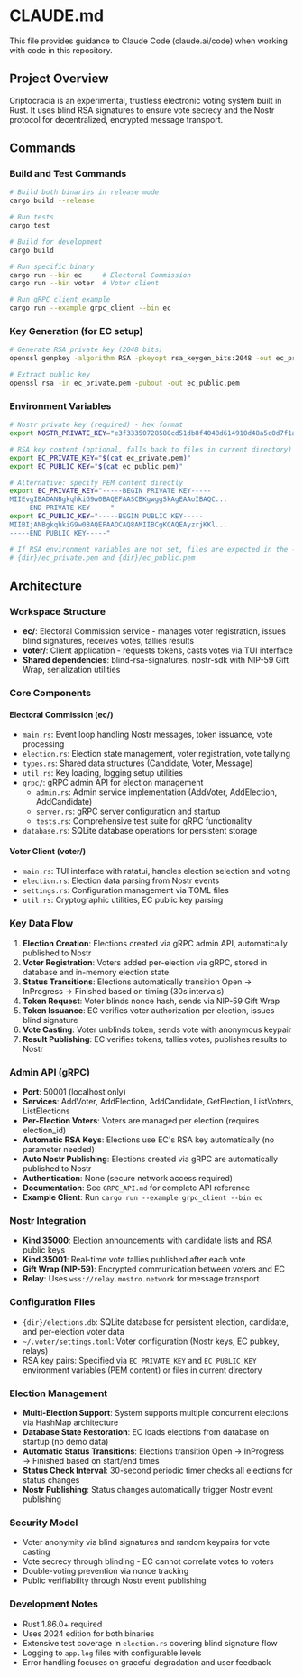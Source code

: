 # CLAUDE.md

This file provides guidance to Claude Code (claude.ai/code) when working with code in this repository.

## Project Overview

Criptocracia is an experimental, trustless electronic voting system built in Rust. It uses blind RSA signatures to ensure vote secrecy and the Nostr protocol for decentralized, encrypted message transport.

## Commands

### Build and Test Commands
```bash
# Build both binaries in release mode
cargo build --release

# Run tests
cargo test

# Build for development
cargo build

# Run specific binary
cargo run --bin ec     # Electoral Commission
cargo run --bin voter  # Voter client

# Run gRPC client example
cargo run --example grpc_client --bin ec
```

### Key Generation (for EC setup)
```bash
# Generate RSA private key (2048 bits)
openssl genpkey -algorithm RSA -pkeyopt rsa_keygen_bits:2048 -out ec_private.pem

# Extract public key
openssl rsa -in ec_private.pem -pubout -out ec_public.pem
```

### Environment Variables
```bash
# Nostr private key (required) - hex format
export NOSTR_PRIVATE_KEY="e3f33350728580cd51db8f4048d614910d48a5c0d7f1af6811e83c07fc865a5c"

# RSA key content (optional, falls back to files in current directory)
export EC_PRIVATE_KEY="$(cat ec_private.pem)"
export EC_PUBLIC_KEY="$(cat ec_public.pem)"

# Alternative: specify PEM content directly
export EC_PRIVATE_KEY="-----BEGIN PRIVATE KEY-----
MIIEvgIBADANBgkqhkiG9w0BAQEFAASCBKgwggSkAgEAAoIBAQC...
-----END PRIVATE KEY-----"
export EC_PUBLIC_KEY="-----BEGIN PUBLIC KEY-----
MIIBIjANBgkqhkiG9w0BAQEFAAOCAQ8AMIIBCgKCAQEAyzrjKKl...
-----END PUBLIC KEY-----"

# If RSA environment variables are not set, files are expected in the --dir directory:
# {dir}/ec_private.pem and {dir}/ec_public.pem
```

## Architecture

### Workspace Structure
- **ec/**: Electoral Commission service - manages voter registration, issues blind signatures, receives votes, tallies results
- **voter/**: Client application - requests tokens, casts votes via TUI interface
- **Shared dependencies**: blind-rsa-signatures, nostr-sdk with NIP-59 Gift Wrap, serialization utilities

### Core Components

#### Electoral Commission (ec/)
- `main.rs`: Event loop handling Nostr messages, token issuance, vote processing
- `election.rs`: Election state management, voter registration, vote tallying
- `types.rs`: Shared data structures (Candidate, Voter, Message)
- `util.rs`: Key loading, logging setup utilities
- `grpc/`: gRPC admin API for election management
  - `admin.rs`: Admin service implementation (AddVoter, AddElection, AddCandidate)
  - `server.rs`: gRPC server configuration and startup
  - `tests.rs`: Comprehensive test suite for gRPC functionality
- `database.rs`: SQLite database operations for persistent storage

#### Voter Client (voter/)
- `main.rs`: TUI interface with ratatui, handles election selection and voting
- `election.rs`: Election data parsing from Nostr events
- `settings.rs`: Configuration management via TOML files
- `util.rs`: Cryptographic utilities, EC public key parsing

### Key Data Flow
1. **Election Creation**: Elections created via gRPC admin API, automatically published to Nostr
2. **Voter Registration**: Voters added per-election via gRPC, stored in database and in-memory election state  
3. **Status Transitions**: Elections automatically transition Open → InProgress → Finished based on timing (30s intervals)
4. **Token Request**: Voter blinds nonce hash, sends via NIP-59 Gift Wrap
5. **Token Issuance**: EC verifies voter authorization per election, issues blind signature
6. **Vote Casting**: Voter unblinds token, sends vote with anonymous keypair
7. **Result Publishing**: EC verifies tokens, tallies votes, publishes results to Nostr

### Admin API (gRPC)
- **Port**: 50001 (localhost only)
- **Services**: AddVoter, AddElection, AddCandidate, GetElection, ListVoters, ListElections
- **Per-Election Voters**: Voters are managed per election (requires election_id)
- **Automatic RSA Keys**: Elections use EC's RSA key automatically (no parameter needed)
- **Auto Nostr Publishing**: Elections created via gRPC are automatically published to Nostr
- **Authentication**: None (secure network access required)
- **Documentation**: See `GRPC_API.md` for complete API reference
- **Example Client**: Run `cargo run --example grpc_client --bin ec`

### Nostr Integration
- **Kind 35000**: Election announcements with candidate lists and RSA public keys
- **Kind 35001**: Real-time vote tallies published after each vote
- **Gift Wrap (NIP-59)**: Encrypted communication between voters and EC
- **Relay**: Uses `wss://relay.mostro.network` for message transport

### Configuration Files
- `{dir}/elections.db`: SQLite database for persistent election, candidate, and per-election voter data
- `~/.voter/settings.toml`: Voter configuration (Nostr keys, EC pubkey, relays)
- RSA key pairs: Specified via `EC_PRIVATE_KEY` and `EC_PUBLIC_KEY` environment variables (PEM content) or files in current directory

### Election Management
- **Multi-Election Support**: System supports multiple concurrent elections via HashMap architecture
- **Database State Restoration**: EC loads elections from database on startup (no demo data)
- **Automatic Status Transitions**: Elections transition Open → InProgress → Finished based on start/end times
- **Status Check Interval**: 30-second periodic timer checks all elections for status changes
- **Nostr Publishing**: Status changes automatically trigger Nostr event publishing

### Security Model
- Voter anonymity via blind signatures and random keypairs for vote casting
- Vote secrecy through blinding - EC cannot correlate votes to voters
- Double-voting prevention via nonce tracking
- Public verifiability through Nostr event publishing

### Development Notes
- Rust 1.86.0+ required
- Uses 2024 edition for both binaries
- Extensive test coverage in `election.rs` covering blind signature flow
- Logging to `app.log` files with configurable levels
- Error handling focuses on graceful degradation and user feedback